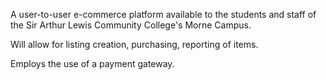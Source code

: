 A user-to-user e-commerce platform available to the students and staff of the Sir Arthur Lewis Community College's Morne Campus.

Will allow for listing creation, purchasing, reporting of items.

Employs the use of a payment gateway.